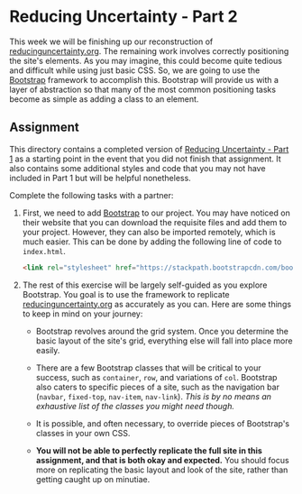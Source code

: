 # Reducing Uncertainty - Part 2

This week we will be finishing up our reconstruction of [reducinguncertainty.org](https://reducinguncertainty.org/).
The remaining work involves correctly positioning the site's elements. As you may imagine, this could become quite
tedious and difficult while using just basic CSS. So, we are going to use the [Bootstrap](https://getbootstrap.com)
framework to accomplish this. Bootstrap will provide us with a layer of abstraction so that many of the most common
positioning tasks become as simple as adding a class to an element.

## Assignment

This directory contains a completed version of [Reducing Uncertainty - Part 1](../../3-2/demo/README.md) as a starting
point in the event that you did not finish that assignment. It also contains some additional styles and code that you
may not have included in Part 1 but will be helpful nonetheless.

Complete the following tasks with a partner:

1. First, we need to add [Bootstrap](https://getbootstrap.com) to our project. You may have noticed on their website
   that you can download the requisite files and add them to your project. However, they can also be imported remotely,
   which is much easier. This can be done by adding the following line of code to `index.html`.
   
   ```html
   <link rel="stylesheet" href="https://stackpath.bootstrapcdn.com/bootstrap/4.1.3/css/bootstrap.min.css" integrity="sha384-MCw98/SFnGE8fJT3GXwEOngsV7Zt27NXFoaoApmYm81iuXoPkFOJwJ8ERdknLPMO" crossorigin="anonymous">
   ```
   
2. The rest of this exercise will be largely self-guided as you explore Bootstrap. You goal is to use the framework to
   replicate [reducinguncertainty.org](https://reducinguncertainty.org/) as accurately as you can. Here are some things
   to keep in mind on your journey:
   
   * Bootstrap revolves around the grid system. Once you determine the basic layout of the site's grid, everything else
     will fall into place more easily.
     
   * There are a few Bootstrap classes that will be critical to your success, such as `container`, `row`, and variations
     of `col`. Bootstrap also caters to specific pieces of a site, such as the navigation bar (`navbar`, `fixed-top`,
     `nav-item`, `nav-link`). _This is by no means an exhaustive list of the classes you might need though._
     
   * It is possible, and often necessary, to override pieces of Bootstrap's classes in your own CSS.
   
   * **You will not be able to perfectly replicate the full site in this assignment, and that is both okay and
     expected.** You should focus more on replicating the basic layout and look of the site,
     rather than getting caught up on minutiae.